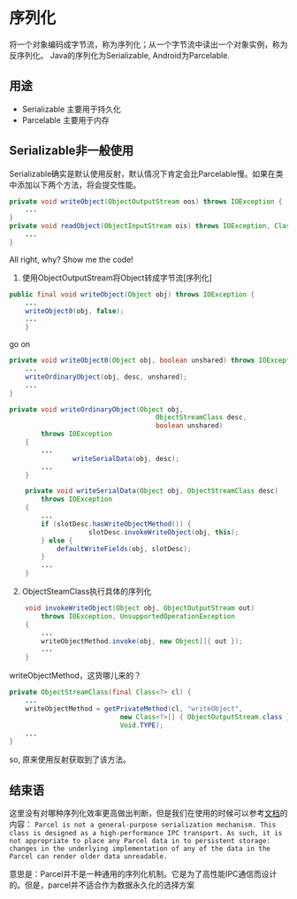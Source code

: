 # 序列化
将一个对象编码成字节流，称为序列化；从一个字节流中读出一个对象实例，称为反序列化。
Java的序列化为Serializable, Android为Parcelable. 

## 用途
 - Serializable 主要用于持久化
 - Parcelable 主要用于内存

## Serializable非一般使用
Serializable确实是默认使用反射，默认情况下肯定会比Parcelable慢。如果在类中添加以下两个方法，将会提交性能。
``` Java
private void writeObject(ObjectOutputStream oos) throws IOException {
    ...
}
private void readObject(ObjectInputStream ois) throws IOException, ClassNotFoundException {  
    ...
}
```

All right, why? Show me the code!

1. 使用ObjectOutputStream将Object转成字节流[序列化]

``` Java
public final void writeObject(Object obj) throws IOException {
    ...
    writeObject0(obj, false);
    ...
    }
```
go on 
``` Java
private void writeObject0(Object obj, boolean unshared) throws IOException {
    ...
    writeOrdinaryObject(obj, desc, unshared);
    ...
}

private void writeOrdinaryObject(Object obj,
                                     ObjectStreamClass desc,
                                     boolean unshared)
        throws IOException
    {
        ...
                writeSerialData(obj, desc);
        ...
    }

    private void writeSerialData(Object obj, ObjectStreamClass desc)
        throws IOException
    {
        ...
        if (slotDesc.hasWriteObjectMethod()) {
                    slotDesc.invokeWriteObject(obj, this);
        } else {
            defaultWriteFields(obj, slotDesc);
        }
        ...
    }
```

2. ObjectSteamClass执行具体的序列化
``` Java
    void invokeWriteObject(Object obj, ObjectOutputStream out)
        throws IOException, UnsupportedOperationException
    {
        ...
        writeObjectMethod.invoke(obj, new Object[]{ out });
        ...
    }
```

writeObjectMethod，这货哪儿来的？
``` Java
private ObjectStreamClass(final Class<?> cl) {
    ...
    writeObjectMethod = getPrivateMethod(cl, "writeObject",
                            new Class<?>[] { ObjectOutputStream.class },
                            Void.TYPE);
    ...
}
```
so, 原来使用反射获取到了该方法。

## 结束语
这里没有对哪种序列化效率更高做出判断，但是我们在使用的时候可以参考[文档](https://developer.android.google.cn/reference/android/os/Parcel.html)的内容：
`Parcel is not a general-purpose serialization mechanism. This class is designed as a high-performance IPC transport. As such, it is not appropriate to place any Parcel data in to persistent storage: changes in the underlying implementation of any of the data in the Parcel can render older data unreadable.`

意思是：Parcel并不是一种通用的序列化机制。它是为了高性能IPC通信而设计的。但是，parcel并不适合作为数据永久化的选择方案